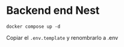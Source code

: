 # Backend end Nest

```
docker compose up -d
```

Copiar el ```.env.template``` y renombrarlo a .env